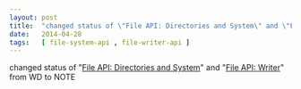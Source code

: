 ```yaml
---
layout: post
title:  "changed status of \"File API: Directories and System\" and \"File API: Writer\" from WD to NOTE"
date:   2014-04-28
tags:   [ file-system-api , file-writer-api ]
---
```


changed status of "[File API: Directories and System](/spec/file-system-api)" and "[File API: Writer](/spec/file-writer-api)" from WD to NOTE

